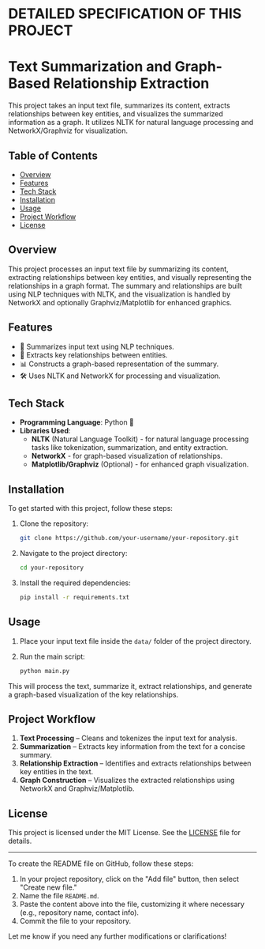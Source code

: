 
# DETAILED SPECIFICATION OF THIS PROJECT

# Text Summarization and Graph-Based Relationship Extraction

This project takes an input text file, summarizes its content, extracts relationships between key entities, and visualizes the summarized information as a graph. It utilizes NLTK for natural language processing and NetworkX/Graphviz for visualization.

## Table of Contents
- [Overview](#overview)
- [Features](#features)
- [Tech Stack](#tech-stack)
- [Installation](#installation)
- [Usage](#usage)
- [Project Workflow](#project-workflow)
- [License](#license)

## Overview

This project processes an input text file by summarizing its content, extracting relationships between key entities, and visually representing the relationships in a graph format. The summary and relationships are built using NLP techniques with NLTK, and the visualization is handled by NetworkX and optionally Graphviz/Matplotlib for enhanced graphics.

## Features

- 📄 Summarizes input text using NLP techniques.
- 🔗 Extracts key relationships between entities.
- 📊 Constructs a graph-based representation of the summary.
- 🛠️ Uses NLTK and NetworkX for processing and visualization.

## Tech Stack

- **Programming Language**: Python 🐍
- **Libraries Used**:
  - **NLTK** (Natural Language Toolkit) - for natural language processing tasks like tokenization, summarization, and entity extraction.
  - **NetworkX** - for graph-based visualization of relationships.
  - **Matplotlib/Graphviz** (Optional) - for enhanced graph visualization.

## Installation

To get started with this project, follow these steps:

1. Clone the repository:
   ```bash
   git clone https://github.com/your-username/your-repository.git
   ```
   
2. Navigate to the project directory:
   ```bash
   cd your-repository
   ```

3. Install the required dependencies:
   ```bash
   pip install -r requirements.txt
   ```

## Usage

1. Place your input text file inside the `data/` folder of the project directory.
   
2. Run the main script:
   ```bash
   python main.py
   ```

This will process the text, summarize it, extract relationships, and generate a graph-based visualization of the key relationships.

## Project Workflow

1. **Text Processing** – Cleans and tokenizes the input text for analysis.
2. **Summarization** – Extracts key information from the text for a concise summary.
3. **Relationship Extraction** – Identifies and extracts relationships between key entities in the text.
4. **Graph Construction** – Visualizes the extracted relationships using NetworkX and Graphviz/Matplotlib.

## License

This project is licensed under the MIT License. See the [LICENSE](LICENSE) file for details.

---

To create the README file on GitHub, follow these steps:

1. In your project repository, click on the "Add file" button, then select "Create new file."
2. Name the file `README.md`.
3. Paste the content above into the file, customizing it where necessary (e.g., repository name, contact info).
4. Commit the file to your repository.

Let me know if you need any further modifications or clarifications!
